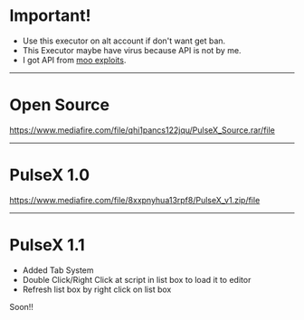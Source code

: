 # Important!
- Use this executor on alt account if don't want get ban.
- This Executor maybe have virus because API is not by me.
- I got API from [moo exploits](https://www.youtube.com/@mooexploits).

---
# Open Source
https://www.mediafire.com/file/qhi1pancs122jqu/PulseX_Source.rar/file

---
# PulseX 1.0
https://www.mediafire.com/file/8xxpnyhua13rpf8/PulseX_v1.zip/file

---
# PulseX 1.1
- Added Tab System
- Double Click/Right Click at script in list box to load it to editor
- Refresh list box by right click on list box

Soon!!
